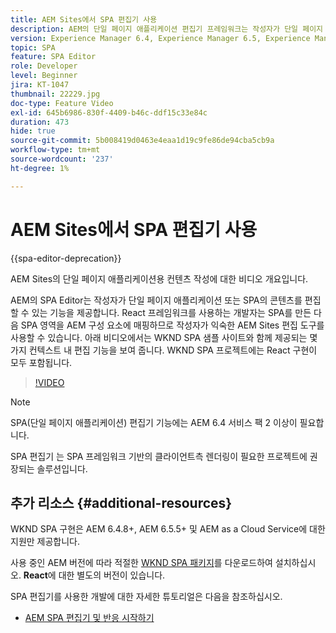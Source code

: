 ```yaml
---
title: AEM Sites에서 SPA 편집기 사용
description: AEM의 단일 페이지 애플리케이션 편집기 프레임워크는 작성자가 단일 페이지 애플리케이션 또는 SPA에 대한 콘텐츠를 편집할 수 있는 기능을 제공합니다. React 프레임워크를 사용하는 개발자는 SPA를 만든 다음 SPA 영역을 AEM 구성 요소에 매핑하므로 작성자가 익숙한 AEM Sites 편집 도구를 사용할 수 있습니다.
version: Experience Manager 6.4, Experience Manager 6.5, Experience Manager as a Cloud Service
topic: SPA
feature: SPA Editor
role: Developer
level: Beginner
jira: KT-1047
thumbnail: 22229.jpg
doc-type: Feature Video
exl-id: 645b6986-830f-4409-b46c-ddf15c33e84c
duration: 473
hide: true
source-git-commit: 5b008419d0463e4eaa1d19c9fe86de94cba5cb9a
workflow-type: tm+mt
source-wordcount: '237'
ht-degree: 1%

---
```


# AEM Sites에서 SPA 편집기 사용

{{spa-editor-deprecation}}

AEM Sites의 단일 페이지 애플리케이션용 컨텐츠 작성에 대한 비디오 개요입니다.

AEM의 SPA Editor는 작성자가 단일 페이지 애플리케이션 또는 SPA의 콘텐츠를 편집할 수 있는 기능을 제공합니다. React 프레임워크를 사용하는 개발자는 SPA를 만든 다음 SPA 영역을 AEM 구성 요소에 매핑하므로 작성자가 익숙한 AEM Sites 편집 도구를 사용할 수 있습니다. 아래 비디오에서는 WKND SPA 샘플 사이트와 함께 제공되는 몇 가지 컨텍스트 내 편집 기능을 보여 줍니다. WKND SPA 프로젝트에는 React 구현이 모두 포함됩니다.

>[!VIDEO](https://video.tv.adobe.com/v/34814?quality=12&learn=on&captions=kor)

>[!NOTE]
>
> SPA(단일 페이지 애플리케이션) 편집기 기능에는 AEM 6.4 서비스 팩 2 이상이 필요합니다.
>
> SPA 편집기 는 SPA 프레임워크 기반의 클라이언트측 렌더링이 필요한 프로젝트에 권장되는 솔루션입니다.

## 추가 리소스 {#additional-resources}

WKND SPA 구현은 AEM 6.4.8+, AEM 6.5.5+ 및 AEM as a Cloud Service에 대한 지원만 제공합니다.

사용 중인 AEM 버전에 따라 적절한 [WKND SPA 패키지](https://github.com/adobe/aem-guides-wknd-spa/releases)를 다운로드하여 설치하십시오. **React**&#x200B;에 대한 별도의 버전이 있습니다.

SPA 편집기를 사용한 개발에 대한 자세한 튜토리얼은 다음을 참조하십시오.

* [AEM SPA 편집기 및 반응 시작하기](https://experienceleague.adobe.com/docs/experience-manager-learn/getting-started-with-aem-headless/spa-editor/react/overview.html?lang=ko)
